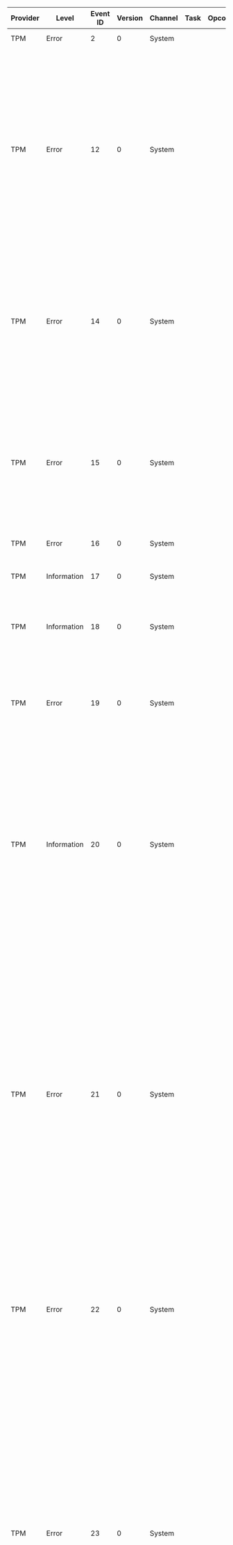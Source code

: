 Provider  |  Level        |  Event ID  |  Version  |  Channel  |  Task  |  Opcode  |  Keyword  |  Message
----------|---------------|------------|-----------|-----------|--------|----------|-----------|------------------------------------------------------------------------------------------------------------------------------------------------------------------------------------------------------------------------------------------------------------------------------------------------------------------------------------------------------------------------------------------------------------------------------------------------------------------------------------------------------------------------------------------------------------
TPM       |  Error        |  2         |  0        |  System   |        |          |           |  The TPM self test command failed.
TPM       |  Error        |  12        |  0        |  System   |        |          |           |  The device driver for the Trusted Platform Module (TPM) encountered an error in the TPM hardware, which might prevent some applications using TPM services from operating correctly.  Please restart your computer to reset the TPM hardware.  For further assistance on this hardware issue, please contact the computer manufacturer for more information.
TPM       |  Error        |  14        |  0        |  System   |        |          |           |  The device driver for the Trusted Platform Module (TPM) encountered a non-recoverable error in the TPM hardware, which prevents TPM services (such as data encryption) from being used. For further help, please contact the computer manufacturer.
TPM       |  Error        |  15        |  0        |  System   |        |          |           |  The device driver for the Trusted Platform Module (TPM) encountered a non-recoverable error in the TPM hardware, which prevents TPM services (such as data encryption) from being used. For further help, please contact the computer manufacturer.
TPM       |  Error        |  16        |  0        |  System   |        |          |           |  A compatible TPM is not found.
TPM       |  Information  |  17        |  0        |  System   |        |          |           |  The Trusted Platform Module (TPM) hardware failed to execute a TPM command.
TPM       |  Information  |  18        |  0        |  System   |        |          |           |  This event triggers the Trusted Platform Module (TPM) provisioning/status check to run.
TPM       |  Error        |  19        |  0        |  System   |        |          |           |  The system firmware failed to enable overwriting of system memory on restart. The ACPI request could not be interpreted by the firmware. The firmware should be upgraded.
TPM       |  Information  |  20        |  0        |  System   |        |          |           |  A command was sent to the Trusted Platform Module (TPM) successfully resetting the TPM lockout logic. This event is generated when a successful command sent to the TPM resets the TPM lockout logic.  With this event, all prior standard user TPM authorization failures are ignored; allowing standard users to use the TPM normally again immediately.
TPM       |  Error        |  21        |  0        |  System   |        |          |           |  A standard user issued Trusted Platform Module (TPM) command returned an authorization failure. This event is generated when a command sent to the TPM by a standard user returns a response indicating an authorization failure.  If too many authorization failures occur, standard users may be temporarily prevented from sending TPM commands requiring authorization.  This helps prevent the TPM from entering a hardware lockout because of too many authorization failures. User Security ID:{UserSID}. Process Path {ProcessPath}.
TPM       |  Error        |  22        |  0        |  System   |        |          |           |  TPM Base Services (TBS) has been configured in a test mode until the next full restart. The TBS will not perform TPM resource virtualization or TPM command blocking until the next full restart.
TPM       |  Error        |  23        |  0        |  System   |        |          |           |  A standard user Trusted Platform Module (TPM) command was blocked because the standard user has exceeded the maximum authorization failures permitted. This event is generated when too many recent TPM commands sent to the TPM by a standard user returned a response indicating an authorization failure.  The standard user is currently temporarily prevented from sending TPM commands requiring authorization.  This helps prevent the TPM from entering a hardware lockout because of too many authorization failures. User Security ID:{UserSID}.
TPM       |  Information  |  24        |  0        |  System   |        |          |           |  The Trusted Platform Module (TPM) status: {statusEnabled} and {statusActive}.
TPM       |  Error        |  25        |  0        |  System   |        |          |           |  Creation of the Windows AIK directory failed.
TPM       |  Error        |  26        |  0        |  System   |        |          |           |  Creation of provisioning event has failed.
TPM       |  Error        |  27        |  0        |  System   |        |          |           |  The initialization of the Trusted Platform Module (TPM) failed. The TPM may be in failure mode. To allow diagnosis, contact the TPM manufacturer with the attached information.